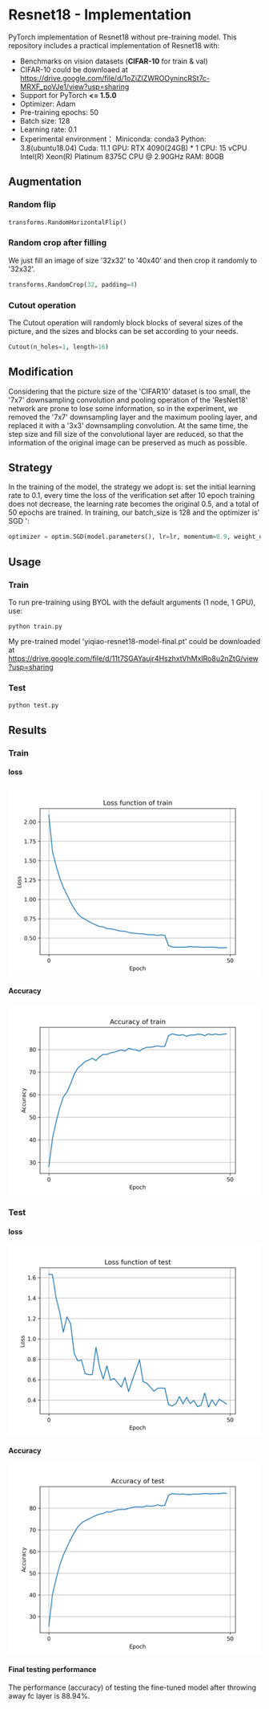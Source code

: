 # Resnet18  - Implementation
PyTorch implementation of Resnet18 without pre-training model.
This repository includes a practical implementation of Resnet18 with:
- Benchmarks on vision datasets (**CIFAR-10** for train & val)
- CIFAR-10 could be downloaed at https://drive.google.com/file/d/1oZiZIZWROOynincRSt7c-MRXF_poVJe1/view?usp=sharing
- Support for PyTorch **<= 1.5.0**
- Optimizer: Adam
- Pre-training epochs: 50
- Batch size: 128
- Learning rate: 0.1
- Experimental environment：
Miniconda: conda3
Python: 3.8(ubuntu18.04)
Cuda: 11.1
GPU: RTX 4090(24GB) * 1
CPU: 15 vCPU Intel(R) Xeon(R) Platinum 8375C CPU @ 2.90GHz
RAM: 80GB

## Augmentation
### Random flip
```python
transforms.RandomHorizontalFlip()
```

### Random crop after filling
We just fill an image of size '32x32' to '40x40' and then crop it randomly to '32x32'.
```python
transforms.RandomCrop(32, padding=4)
```

### Cutout operation
The Cutout operation will randomly block blocks of several sizes of the picture, and the sizes and blocks can be set according to your needs.
```python
Cutout(n_holes=1, length=16)
```

## Modification
Considering that the picture size of the 'CIFAR10' dataset is too small, the '7x7' downsampling convolution and pooling operation of the 'ResNet18' network are prone to lose some information, so in the experiment, we removed the '7x7' downsampling layer and the maximum pooling layer, and replaced it with a '3x3' downsampling convolution. At the same time, the step size and fill size of the convolutional layer are reduced, so that the information of the original image can be preserved as much as possible.

## Strategy
In the training of the model, the strategy we adopt is: set the initial learning rate to 0.1, every time the loss of the verification set after 10 epoch training does not decrease, the learning rate becomes the original 0.5, and a total of 50 epochs are trained. In training, our batch_size is 128 and the optimizer is' SGD ':
```python
optimizer = optim.SGD(model.parameters(), lr=lr, momentum=0.9, weight_decay=5e-4)
```

## Usage
### Train
To run pre-training using BYOL with the default arguments (1 node, 1 GPU), use:
```
python train.py
```
My pre-trained model 'yiqiao-resnet18-model-final.pt' could be downloaded at https://drive.google.com/file/d/11t7SGAYaujr4HszhxtVhMxIRo8u2nZtG/view?usp=sharing

### Test
```
python test.py
```

## Results
### Train
#### loss
![](ResNet18-Cifar10/../figs/loss%20of%20train.png)
#### Accuracy
![](ResNet18-Cifar10/../figs/accuracy%20of%20train.png)
### Test
#### loss
![](ResNet18-Cifar10/../figs/loss%20of%20test.png)
#### Accuracy
![](ResNet18-Cifar10/../figs/accuracy%20of%20test.png)
#### Final testing performance
The performance (accuracy) of testing the fine-tuned model after throwing away fc layer is 88.94%.
